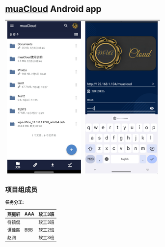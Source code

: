 # [muaCloud](mua@dlmu.edu.cn) Android app

| <img src="docs_resources/detail_view_device.png"> | <img src="docs_resources/spaces_device.png"> |
| ---------------------------------------------- | -------------------------------------------  | 

## 项目组成员

**任务分工:** <br>

| 燕庭轩 | AAA | 软工3班 |
|-----|-----|------|
| 符镇侃 |     | 软工3班 |
| 谭佳熙 | BBB | 软工2班 |
| 赵网  |     | 软工3班 |
